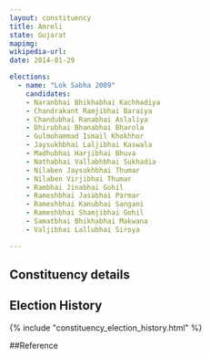 ```yaml
---
layout: constituency
title: Amreli
state: Gujarat
mapimg: 
wikipedia-url: 
date: 2014-01-29

elections: 
  - name: "Lok Sabha 2009"
    candidates: 
    - Naranbhai Bhikhabhai Kachhadiya 
    - Chandrakant Ramjibhai Baraiya 
    - Chandubhai Ranabhai Aslaliya 
    - Dhirubhai Bhanabhai Bharola 
    - Gulmohammad Ismail Khokhhor 
    - Jaysukhbhai Laljibhai Kaswala 
    - Madhubhai Harjibhai Bhuva 
    - Nathabhai Vallabhbhai Sukhadia 
    - Nilaben Jaysukhbhai Thumar 
    - Nilaben Virjibhai Thumar 
    - Rambhai Jinabhai Gohil 
    - Rameshbhai Jasabhai Parmar 
    - Rameshbhai Kanubhai Sangani 
    - Rameshbhai Shamjibhai Gohil 
    - Samatbhai Bhikhabhai Makwana 
    - Valjibhai Lallubhai Siroya 

---
```

## Constituency details


## Election History
{% include "constituency_election_history.html" %}

##Reference
